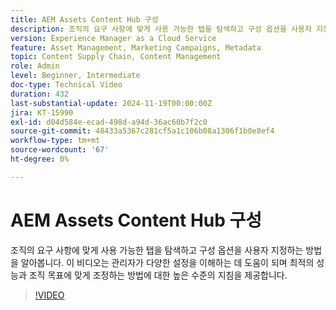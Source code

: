```yaml
---
title: AEM Assets Content Hub 구성
description: 조직의 요구 사항에 맞게 사용 가능한 탭을 탐색하고 구성 옵션을 사용자 지정하는 방법을 알아봅니다.
version: Experience Manager as a Cloud Service
feature: Asset Management, Marketing Campaigns, Metadata
topic: Content Supply Chain, Content Management
role: Admin
level: Beginner, Intermediate
doc-type: Technical Video
duration: 432
last-substantial-update: 2024-11-19T00:00:00Z
jira: KT-15990
exl-id: d04d584e-ecad-498d-a94d-36ac60b7f2c0
source-git-commit: 48433a5367c281cf5a1c106b08a1306f1b0e8ef4
workflow-type: tm+mt
source-wordcount: '67'
ht-degree: 0%

---
```


# AEM Assets Content Hub 구성

조직의 요구 사항에 맞게 사용 가능한 탭을 탐색하고 구성 옵션을 사용자 지정하는 방법을 알아봅니다. 이 비디오는 관리자가 다양한 설정을 이해하는 데 도움이 되며 최적의 성능과 조직 목표에 맞게 조정하는 방법에 대한 높은 수준의 지침을 제공합니다.

>[!VIDEO](https://video.tv.adobe.com/v/3439318/?learn=on&enablevpops&captions=kor)
